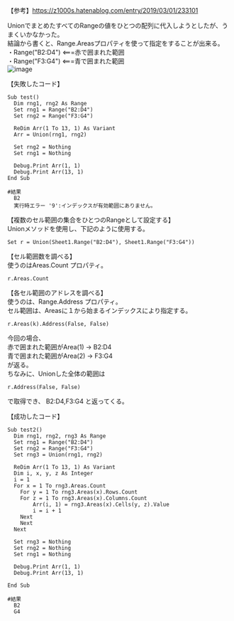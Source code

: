 【参考】https://z1000s.hatenablog.com/entry/2019/03/01/233101  
  
UnionでまとめたすべてのRangeの値をひとつの配列に代入しようとしたが、うまくいかなかった。  
結論から書くと、Range.Areasプロパティを使って指定をすることが出来る。  
・Range("B2:D4") <===赤で囲まれた範囲  
・Range("F3:G4") <===青で囲まれた範囲  
![image](https://github.com/user-attachments/assets/248996db-b642-486f-ba85-5459d25b84a7)  

  
【失敗したコード】  
```
Sub test()
  Dim rng1, rng2 As Range
  Set rng1 = Range("B2:D4")
  Set rng2 = Range("F3:G4")

  ReDim Arr(1 To 13, 1) As Variant
  Arr = Union(rng1, rng2)

  Set rng2 = Nothing
  Set rng1 = Nothing

  Debug.Print Arr(1, 1)
  Debug.Print Arr(13, 1)
End Sub
```
```
#結果
  B2
  実行時エラー '9':インデックスが有効範囲にありません。
```
  
【複数のセル範囲の集合をひとつのRangeとして設定する】  
Unionメソッドを使用し、下記のように使用する。  
```
Set r = Union(Sheet1.Range("B2:D4"), Sheet1.Range("F3:G4"))
```
  
【セル範囲数を調べる】  
使うのはAreas.Count プロパティ。  
```
r.Areas.Count
```
  
【各セル範囲のアドレスを調べる】  
使うのは、Range.Address プロパティ。  
セル範囲は、Areasに１から始まるインデックスにより指定する。  
```
r.Areas(k).Address(False, False)
```
今回の場合、  
赤で囲まれた範囲がArea(1) → B2:D4  
青で囲まれた範囲がArea(2) → F3:G4  
が返る。  
ちなみに、Unionした全体の範囲は  
```
r.Address(False, False)
```
で取得でき、 B2:D4,F3:G4 と返ってくる。  

【成功したコード】
```
Sub test2()
  Dim rng1, rng2, rng3 As Range
  Set rng1 = Range("B2:D4")
  Set rng2 = Range("F3:G4")
  Set rng3 = Union(rng1, rng2)

  ReDim Arr(1 To 13, 1) As Variant
  Dim i, x, y, z As Integer
  i = 1
  For x = 1 To rng3.Areas.Count
    For y = 1 To rng3.Areas(x).Rows.Count
    For z = 1 To rng3.Areas(x).Columns.Count
        Arr(i, 1) = rng3.Areas(x).Cells(y, z).Value
        i = i + 1
    Next
    Next
  Next
  
  Set rng3 = Nothing
  Set rng2 = Nothing
  Set rng1 = Nothing

  Debug.Print Arr(1, 1)
  Debug.Print Arr(13, 1)
  
End Sub
```
```
#結果
  B2
  G4
```
